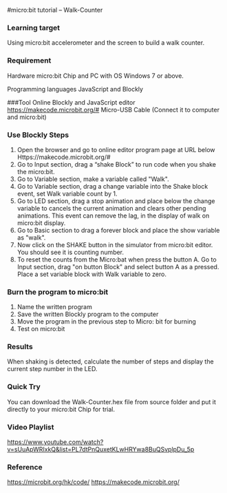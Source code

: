
#micro:bit tutorial – Walk-Counter

### Learning target

Using micro:bit accelerometer and the screen to build a walk counter.

### Requirement
Hardware
micro:bit Chip and PC with OS Windows 7 or above.

Programming languages 
JavaScript and Blockly

###Tool
Online Blockly and JavaScript editor https://makecode.microbit.org/#
Micro-USB Cable (Connect it to computer and micro:bit)

### Use Blockly Steps

1.	Open the browser and go to online editor program page at URL below Https://makecode.microbit.org/#
2.	Go to Input section, drag a “shake Block” to run code when you shake the micro:bit.
3.	Go to Variable section, make a variable called "Walk".
4.	Go to Variable section, drag a change variable into the Shake block event, set Walk variable count by 1.
5.	Go to LED section, drag a stop animation and place below the change variable to cancels the current animation and clears other pending animations. This event can remove the lag, in the display of walk on micro:bit display. 
6.	Go to Basic section to drag a forever block and place the show variable as "walk".
7.	Now click on the SHAKE button in the simulator from micro:bit editor. You should see it is counting number.
8.	To reset the counts from the Micro:bat when press the button A. Go to Input section, drag "on button Block" and select button A as a pressed. Place a set variable block with Walk variable to zero. 

### Burn the program to micro:bit
1.	Name the written program
2.	Save the written Blockly program to the computer
3.	Move the program in the previous step to Micro: bit for burning
4.	Test on micro:bit

### Results
When shaking is detected, calculate the number of steps and display the current step number in the LED.

### Quick Try
You can download the Walk-Counter.hex file from source folder and put it directly to your micro:bit Chip for trial.

### Video Playlist
https://www.youtube.com/watch?v=sUuApWRIxkQ&list=PL7dtPnQuxetKLwHRYwa8BuQSvplpDu_5p

### Reference
https://microbit.org/hk/code/
https://makecode.microbit.org/
